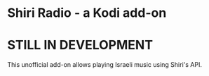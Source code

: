 # Shiri Radio - a Kodi add-on

# STILL IN DEVELOPMENT

This unofficial add-on allows playing Israeli music using Shiri's API.
